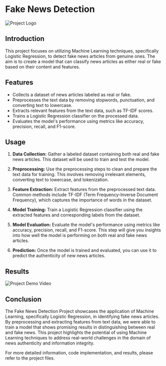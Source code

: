 # Fake News Detection

![Project Logo](link-to-your-image.png)

## Introduction

This project focuses on utilizing Machine Learning techniques, specifically Logistic Regression, to detect fake news articles from genuine ones. The aim is to create a model that can classify news articles as either real or fake based on their content and features.

## Features

- Collects a dataset of news articles labeled as real or fake.
- Preprocesses the text data by removing stopwords, punctuation, and converting text to lowercase.
- Extracts relevant features from the text data, such as TF-IDF scores.
- Trains a Logistic Regression classifier on the processed data.
- Evaluates the model's performance using metrics like accuracy, precision, recall, and F1-score.

## Usage

1. **Data Collection:** Gather a labeled dataset containing both real and fake news articles. This dataset will be used to train and test the model.

2. **Preprocessing:** Use the preprocessing steps to clean and prepare the text data for training. This involves removing irrelevant elements, converting text to lowercase, and tokenization.

3. **Feature Extraction:** Extract features from the preprocessed text data. Common methods include TF-IDF (Term Frequency-Inverse Document Frequency), which captures the importance of words in the dataset.

4. **Model Training:** Train a Logistic Regression classifier using the extracted features and corresponding labels from the dataset.

5. **Model Evaluation:** Evaluate the model's performance using metrics like accuracy, precision, recall, and F1-score. This step will give you insights into how well the model is performing on both real and fake news articles.

6. **Prediction:** Once the model is trained and evaluated, you can use it to predict the authenticity of new news articles.

## Results

![Project Demo Video](link-to-your-video.png)

## Conclusion

The Fake News Detection Project showcases the application of Machine Learning, specifically Logistic Regression, in identifying fake news articles. By preprocessing and extracting features from text data, we were able to train a model that shows promising results in distinguishing between real and fake news. This project highlights the potential of using Machine Learning techniques to address real-world challenges in the domain of news authenticity and information integrity.

For more detailed information, code implementation, and results, please refer to the project files.
